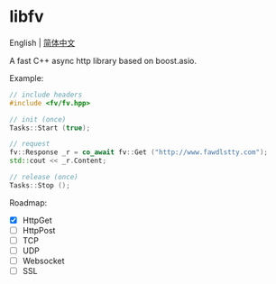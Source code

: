 ﻿# libfv

English | [简体中文](./README.zh.md)

A fast C++ async http library based on boost.asio.

Example:

```cpp
// include headers
#include <fv/fv.hpp>

// init (once)
Tasks::Start (true);

// request
fv::Response _r = co_await fv::Get ("http://www.fawdlstty.com");
std::cout << _r.Content;

// release (once)
Tasks::Stop ();
```

Roadmap:

- [x] HttpGet
- [ ] HttpPost
- [ ] TCP
- [ ] UDP
- [ ] Websocket
- [ ] SSL
